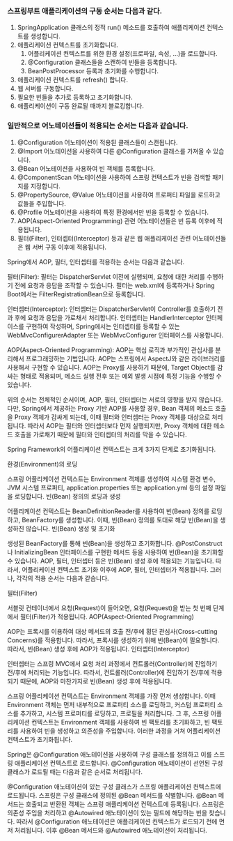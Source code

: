 ### 스프링부트 애플리케이션의 구동 순서는 다음과 같다.

1. SpringApplication 클래스의 정적 run() 메소드를 호출하여 애플리케이션 컨텍스트를 생성합니다.
2. 애플리케이션 컨텍스트를 초기화합니다.
   1. 어플리케이션 컨텍스트를 위한 환경 설정(프로파일, 속성, ...)을 로드합니다.
   2. @Configuration 클래스들을 스캔하여 빈들을 등록합니다.
   3. BeanPostProcessor 등록과 초기화를 수행합니다. 
3. 애플리케이션 컨텍스트를 refresh() 합니다. 
4. 웹 서버를 구동합니다. 
5. 필요한 빈들을 추가로 등록하고 초기화합니다. 
6. 애플리케이션이 구동 완료될 때까지 블로킹합니다. 
 
### 일반적으로 어노테이션들이 적용되는 순서는 다음과 같습니다.

1. @Configuration 어노테이션이 적용된 클래스들이 스캔됩니다.
2. @Import 어노테이션을 사용하여 다른 @Configuration 클래스를 가져올 수 있습니다.
3. @Bean 어노테이션을 사용하여 빈 객체를 등록합니다.
4. @ComponentScan 어노테이션을 사용하여 스프링 컨텍스트가 빈을 검색할 패키지를 지정합니다.
5. @PropertySource, @Value 어노테이션을 사용하여 프로퍼티 파일을 로드하고 값들을 주입합니다.
6. @Profile 어노테이션을 사용하여 특정 환경에서만 빈을 등록할 수 있습니다.
7. AOP(Aspect-Oriented Programming) 관련 어노테이션들은 빈 등록 이후에 적용됩니다.
8. 필터(Filter), 인터셉터(Interceptor) 등과 같은 웹 애플리케이션 관련 어노테이션들은 웹 서버 구동 이후에 적용됩니다.

Spring에서 AOP, 필터, 인터셉터를 적용하는 순서는 다음과 같습니다.

필터(Filter): 필터는 DispatcherServlet 이전에 실행되며, 요청에 대한 처리를 수행하기 전에 요청과 응답을 조작할 수 있습니다. 필터는 web.xml에 등록하거나 Spring Boot에서는 FilterRegistrationBean으로 등록합니다.

인터셉터(Interceptor): 인터셉터는 DispatcherServlet이 Controller를 호출하기 전과 후에 요청과 응답을 가로채서 처리합니다. 인터셉터는 HandlerInterceptor 인터페이스를 구현하여 작성하며, Spring에서는 인터셉터를 등록할 수 있는 WebMvcConfigurerAdapter 또는 WebMvcConfigurer 인터페이스를 사용합니다.

AOP(Aspect-Oriented Programming): AOP는 핵심 로직과 부가적인 관심사를 분리해서 프로그래밍하는 기법입니다. AOP는 스프링에서 AspectJ와 같은 라이브러리를 사용해서 구현할 수 있습니다. AOP는 Proxy를 사용하기 때문에, Target Object를 감싸는 형태로 적용되며, 메소드 실행 전후 또는 예외 발생 시점에 특정 기능을 수행할 수 있습니다.

위의 순서는 전체적인 순서이며, AOP, 필터, 인터셉터는 서로의 영향을 받지 않습니다. 다만, Spring에서 제공하는 Proxy 기반 AOP를 사용할 경우, Bean 객체의 메소드 호출을 Proxy 객체가 감싸게 되는데, 이때 필터와 인터셉터는 Proxy 객체를 대상으로 처리됩니다. 따라서 AOP는 필터와 인터셉터보다 먼저 실행되지만, Proxy 객체에 대한 메소드 호출을 가로채기 때문에 필터와 인터셉터의 처리를 막을 수 있습니다.


Spring Framework의 어플리케이션 컨텍스트는 크게 3가지 단계로 초기화됩니다.

환경(Environment)의 로딩

스프링 어플리케이션 컨텍스트는 Environment 객체를 생성하여 시스템 환경 변수, JVM 시스템 프로퍼티, application.properties 또는 application.yml 등의 설정 파일을 로딩합니다.
빈(Bean) 정의의 로딩과 생성

어플리케이션 컨텍스트는 BeanDefinitionReader를 사용하여 빈(Bean) 정의를 로딩하고, BeanFactory를 생성합니다.
이때, 빈(Bean) 정의를 토대로 해당 빈(Bean)을 생성하진 않습니다.
빈(Bean) 생성 및 초기화

생성된 BeanFactory를 통해 빈(Bean)을 생성하고 초기화합니다.
@PostConstruct나 InitializingBean 인터페이스를 구현한 메서드 등을 사용하여 빈(Bean)을 초기화할 수 있습니다.
AOP, 필터, 인터셉터 등은 빈(Bean) 생성 후에 적용되는 기능입니다. 따라서, 어플리케이션 컨텍스트 초기화 이후에 AOP, 필터, 인터셉터가 적용됩니다. 그러나, 각각의 적용 순서는 다음과 같습니다.

필터(Filter)

서블릿 컨테이너에서 요청(Request)이 들어오면, 요청(Request)을 받는 첫 번째 단계에서 필터(Filter)가 적용됩니다.
AOP(Aspect-Oriented Programming)

AOP는 프록시를 이용하여 대상 메서드의 호출 전/후에 횡단 관심사(Cross-cutting Concerns)를 적용합니다.
따라서, 프록시를 생성하기 위해 빈(Bean)이 필요합니다. 따라서, 빈(Bean) 생성 후에 AOP가 적용됩니다.
인터셉터(Interceptor)

인터셉터는 스프링 MVC에서 요청 처리 과정에서 컨트롤러(Controller)에 진입하기 전/후에 처리되는 기능입니다.
따라서, 컨트롤러(Controller)에 진입하기 전/후에 적용되기 때문에, AOP와 마찬가지로 빈(Bean) 생성 후에 적용됩니다.


스프링 어플리케이션 컨텍스트는 Environment 객체를 가장 먼저 생성합니다. 이때 Environment 객체는 먼저 내부적으로 프로퍼티 소스를 로딩하고, 커스텀 프로퍼티 소스를 추가하고, 시스템 프로퍼티를 로딩하고, 프로필을 처리합니다. 그 후, 스프링 어플리케이션 컨텍스트는 Environment 객체를 사용하여 빈 팩토리를 초기화하고, 빈 팩토리를 사용하여 빈을 생성하고 의존성을 주입합니다. 이러한 과정을 거쳐 어플리케이션 컨텍스트가 초기화됩니다.


Spring은 @Configuration 애노테이션을 사용하여 구성 클래스를 정의하고 이를 스프링 애플리케이션 컨텍스트로 로드합니다. @Configuration 애노테이션이 선언된 구성 클래스가 로드될 때는 다음과 같은 순서로 처리됩니다.

@Configuration 애노테이션이 있는 구성 클래스가 스프링 애플리케이션 컨텍스트에 로드됩니다.
스프링은 구성 클래스에 정의된 @Bean 메서드를 식별합니다.
@Bean 메서드는 호출되고 반환된 객체는 스프링 애플리케이션 컨텍스트에 등록됩니다.
스프링은 의존성 주입을 처리하고 @Autowired 애노테이션이 있는 필드에 해당하는 빈을 찾습니다.
따라서 @Configuration 애노테이션은 애플리케이션 컨텍스트가 로드되기 전에 먼저 처리됩니다. 이후 @Bean 메서드와 @Autowired 애노테이션이 처리됩니다.